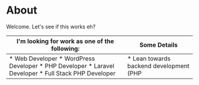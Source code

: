 # About

Welcome. Let's see if this works eh?



| I'm looking for work as one of the following: | Some Details |
| ----------- | ----------- |
| * Web Developer * WordPress Developer * PHP Developer * Laravel Developer * Full Stack PHP Developer | * Lean towards backend development (PHP | Laravel) but skilled in front end design and development (Bootstrap & TailwindCSS) too. * Prefer working with WordPress / WooCommerce, have worked with Shopify and most other CMS / Ecommerce platforms. * Have worked at agencies and with agencies. * Can work independently or on a team. * Only interested in 100% Remote work * Very special Hybrid scenarios considered in DMV. * Totally cool with yearly or bi-annual meet ups, maybe even quarterly if it's in a cool location! |